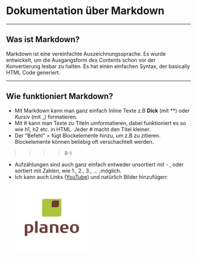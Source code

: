 # Dokumentation über Markdown
- - -
## Was ist Markdown?
 Markdown ist eine vereinfachte Auszeichnungssprache.
 Es wurde entwickelt, um die Ausgangsform des Contents schon
 vor der Konvertierung lesbar zu halten.
 Es hat einen einfachen Syntax, der basically HTML Code generiert.
- - -
## Wie funktioniert Markdown?
- Mit Markdown kann man ganz einfach Inline Texte z.B **Dick** (mit **) oder _Kursiv_ (mit _) formatieren.
- Mit # kann man Texte zu Titeln umformatieren, dabei funktioniert es so wie h1, h2 etc.
 in HTML. Jeder # macht den Titel kleiner.
- Der "Befehl" > fügt Blockelemente hinzu, um z.B zu zitieren.
 Blockelemente können beliebig oft verschachtelt werden.
>>>> 8-)
- Aufzählungen sind auch ganz einfach entweder unsortiert mit - ,
 oder sortiert mit Zahlen, wie 1., 2., 3., ... ,möglich.
- Ich kann auch Links ([YouTube](https://youtube.com))
und natürlich Bilder hinzufügen:\
![Planeo](../imgs/planeo.jpeg)